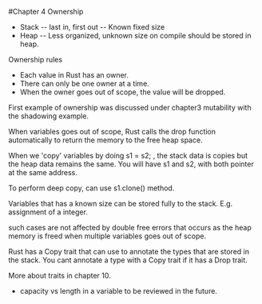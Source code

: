 #Chapter 4 Ownership
- Stack
-- last in, first out
-- Known fixed size
- Heap
-- Less organized, unknown size on compile should be stored in heap.

Ownership rules
- Each value in Rust has an owner.
- There can only be one owner at a time.
- When the owner goes out of scope, the value will be dropped.

First example of ownership was discussed under chapter3 mutability with the shadowing example.

When variables goes out of scope, Rust calls the drop function automatically to return the memory to the free heap space.

When we 'copy' variables by doing s1 = s2; , the stack data is copies but the heap data remains the same. You will have s1 and s2, with both pointer at the same address.

To perform deep copy, can use s1.clone() method.

Variables that has a known size can be stored fully to the stack. E.g. assignment of a integer.

such cases are not affected by double free errors that occurs as the heap memory is freed when multiple variables goes out of scope.

Rust has a Copy trait that can use to annotate the types that are stored in the stack. You cant annotate a type with a Copy trait if it has a Drop trait.

More about traits in chapter 10.


- capacity vs length in a variable to be reviewed in the future.
